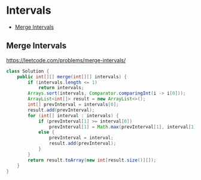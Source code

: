 # Intervals
+ [Merge Intervals](#merge-intervals)
## Merge Intervals
https://leetcode.com/problems/merge-intervals/
```java
class Solution {
    public int[][] merge(int[][] intervals) {
        if (intervals.length <= 1)
            return intervals;
        Arrays.sort(intervals, Comparator.comparingInt(i -> i[0]));
        ArrayList<int[]> result = new ArrayList<>();
        int[] prevInterval = intervals[0];
        result.add(prevInterval);
        for (int[] interval : intervals) {
            if (prevInterval[1] >= interval[0])
                prevInterval[1] = Math.max(prevInterval[1], interval[1]);
            else {
                prevInterval = interval;
                result.add(prevInterval);
            }
        }
        return result.toArray(new int[result.size()][]);
    }
}

```
